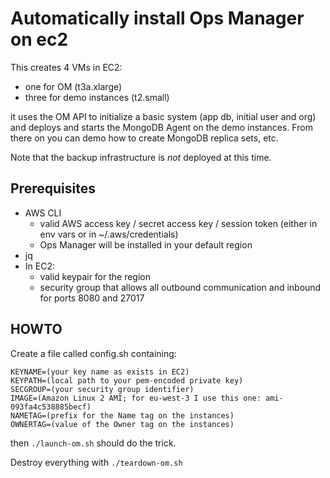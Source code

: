Automatically install Ops Manager on ec2
========================================

This creates 4 VMs in EC2:
- one for OM (t3a.xlarge)
- three for demo instances (t2.small)

it uses the OM API to initialize a basic system (app db, initial user and org) and deploys and starts the MongoDB Agent on the demo instances. From there on you can demo how to create MongoDB replica sets, etc.

Note that the backup infrastructure is *not* deployed at this time.


Prerequisites
-------------

* AWS CLI
  * valid AWS access key / secret access key / session token (either in env vars or in ~/.aws/credentials)
  * Ops Manager will be installed in your default region
* jq
* In EC2:
  * valid keypair for the region
  * security group that allows all outbound communication and inbound for ports 8080 and 27017


HOWTO
-----

Create a file called config.sh containing:

```
KEYNAME=(your key name as exists in EC2)
KEYPATH=(local path to your pem-encoded private key)
SECGROUP=(your security group identifier)
IMAGE=(Amazon Linux 2 AMI; for eu-west-3 I use this one: ami-093fa4c538885becf)
NAMETAG=(prefix for the Name tag on the instances)
OWNERTAG=(value of the Owner tag on the instances)
```

then `./launch-om.sh` should do the trick.

Destroy everything with `./teardown-om.sh`
